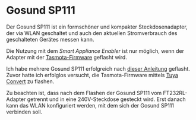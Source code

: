 # Gosund SP111
Der Gosund SP111 ist ein formschöner und kompakter Steckdosenadapter, der via WLAN geschaltet und auch den aktuellen Stromverbrauch des geschalteten Gerätes messen kann.

Die Nutzung mit dem *Smart Appliance Enabler* ist nur möglich, wenn der Adapter mit der [Tasmota-Firmware](doc/Tasmota_DE.md) geflasht wird.

Ich habe mehrere Gosund SP111 erfolgreich nach [dieser Anleitung](https://www.bastelbunker.de/gosund-sp111-mit-tasmota/) geflasht. Zuvor hatte ich erfolglos versucht, die Tasmota-Firmware mittels [Tuya Convert](https://forum.creationx.de/forum/index.php?thread/1525-smartlife-hack-tuya-convert-ota-flash-ohne-%C3%B6ffnen-und-l%C3%B6ten-von-gosund-swa1-tuya/) zu flashen.

Zu beachten ist, dass nach dem Flashen der Gosund SP111 vom FT232RL-Adapter getrennt und in eine 240V-Steckdose gesteckt wird. Erst danach kann das WLAN konfiguriert werden, mit dem sich der Gosund SP111 verbinden soll.